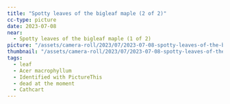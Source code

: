 ```yaml
---
title: "Spotty leaves of the bigleaf maple (2 of 2)"
cc-type: picture
date: 2023-07-08
near:
  - Spotty leaves of the bigleaf maple (1 of 2)
picture: "/assets/camera-roll/2023/07/2023-07-08-spotty-leaves-of-the-bigleaf-maple-2/20230709_012407312_iOS.jpg"
thumbnail: "/assets/camera-roll/2023/07/2023-07-08-spotty-leaves-of-the-bigleaf-maple-2/20230709_012407312_iOS-thumbnail.jpg"
tags:
  - leaf
  - Acer macrophyllum
  - Identified with PictureThis
  - dead at the moment
  - Cathcart
---
```

